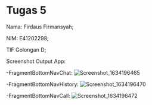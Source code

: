 # Tugas 5

Nama: Firdaus Firmansyah; 

NIM: E41202298; 

TIF Golongan D; 

Screenshot Output App:

-FragmentBottomNavChat:
![Screenshot_1634196465](https://user-images.githubusercontent.com/80364860/137274574-3b55c08c-39b8-41b9-af4c-b06ebdb009f9.png)

-FragmentBottomNavHistory:
![Screenshot_1634196470](https://user-images.githubusercontent.com/80364860/137274650-9f34f564-348a-4366-846e-38b0d8c4b742.png)

-FragmentBottomNavCall:
![Screenshot_1634196472](https://user-images.githubusercontent.com/80364860/137274673-a314ae01-58b8-4806-b21f-d33dd395c9b3.png)
